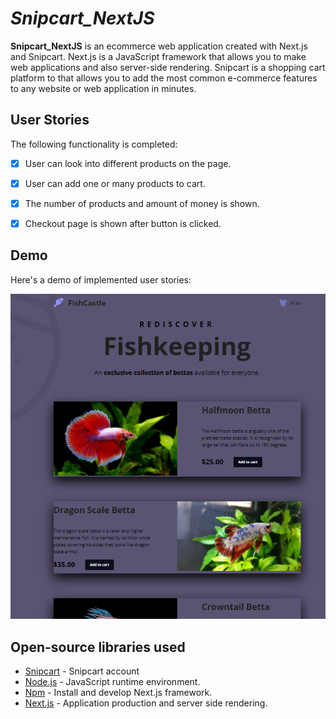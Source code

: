# *Snipcart_NextJS*

**Snipcart_NextJS** is an ecommerce web application created with Next.js and Snipcart.
Next.js is a JavaScript framework that allows you to make web applications and also server-side rendering.
Snipcart is a shopping cart platform to that allows you to add the most common e-commerce features 
to any website or web application in minutes.

## User Stories

The following functionality is completed:

- [x] User can look into different products on the page.
- [x] User can add one or many products to cart.
- [x] The number of products and amount of money is shown.
- [x] Checkout page is shown after button is clicked.


## Demo

Here's a demo of implemented user stories:

<img src='demo.PNG' title='Demo Image' width='' alt='Demo' />


## Open-source libraries used

- [Snipcart](https://app.snipcart.com/register) - Snipcart account
- [Node.js](https://nodejs.org/en/) - JavaScript runtime environment.
- [Npm](https://www.npmjs.com/) - Install and develop Next.js framework.
- [Next.js](https://nextjs.org/) - Application production and server side rendering.

